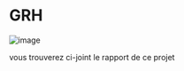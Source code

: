 # GRH

![image](https://user-images.githubusercontent.com/58346874/81486851-124c7780-9258-11ea-8be4-69eeed97063e.png)

vous trouverez ci-joint le rapport de ce projet
